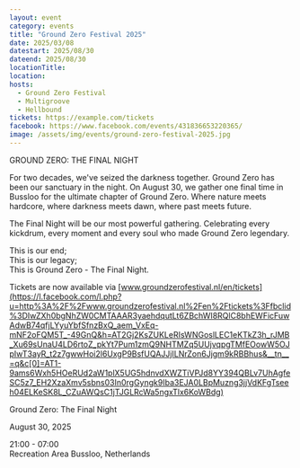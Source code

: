 ```yaml
---
layout: event
category: events
title: "Ground Zero Festival 2025"
date: 2025/03/08
datestart: 2025/08/30
dateend: 2025/08/30
locationTitle:
location:
hosts:
  - Ground Zero Festival
  - Multigroove
  - Hellbound
tickets: https://example.com/tickets
facebook: https://www.facebook.com/events/431836653220365/
image: /assets/img/events/ground-zero-festival-2025.jpg
---
```


GROUND ZERO: THE FINAL NIGHT

For two decades, we've seized the darkness together. Ground Zero has been our sanctuary in the night. On August 30, we gather one final time in Bussloo for the ultimate chapter of Ground Zero. Where nature meets hardcore, where darkness meets dawn, where past meets future.

The Final Night will be our most powerful gathering. Celebrating every kickdrum, every moment and every soul who made Ground Zero legendary.

This is our end;  
This is our legacy;  
This is Ground Zero - The Final Night.

Tickets are now available via [www.groundzerofestival.nl/en/tickets](https://l.facebook.com/l.php?u=http%3A%2F%2Fwww.groundzerofestival.nl%2Fen%2Ftickets%3Ffbclid%3DIwZXh0bgNhZW0CMTAAAR3yaehdqutLt6ZBchWI8RQlC8bhEWFicFuwAdwB74qfjLYyuYbfSfnzBxQ_aem_VxEq-mNF2oFQM5T_-49GnQ&h=AT2Gj2KsZUKLeRIsWNGoslLEC1eKTkZ3h_rJMB_Xu69sUnaU4LD6rtoZ_pkYt7Pum1zmQ9NHTMZq5UUjvqpgTMfEOowW5OJpIwT3ayR_t2z7gwwHoi2l6UxgP9BsfUQAJJjILNrZon6Jjgm9kRBBhus&__tn__=q&c[0]=AT1-9ams6Wxh5HOeRUd2aW1plX5UG5hdnvdXWZTiVPJd8YY394QBLv7UhAgfeSC5z7_EH2XzaXmv5sbns03In0rgGyngk9Iba3EJA0LBpMuzng3jjVdKFgTseeh04ELKeSK8L_CZuAWQsC1jTJGLRcWa5ngxTlx6KoWBdg)

Ground Zero: The Final Night

August 30, 2025

21:00 - 07:00  
Recreation Area Bussloo, Netherlands
